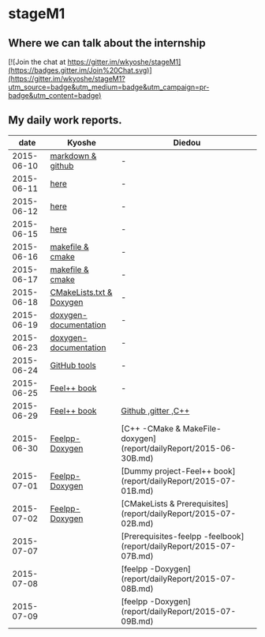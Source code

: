 # stageM1

## Where we can talk about the internship
[![Join the chat at https://gitter.im/wkyoshe/stageM1](https://badges.gitter.im/Join%20Chat.svg)](https://gitter.im/wkyoshe/stageM1?utm_source=badge&utm_medium=badge&utm_campaign=pr-badge&utm_content=badge)

## My daily work reports.
| date | Kyoshe | Diedou |
| --- | --- | --- |
|2015-06-10 | [markdown & github](report/dailyReport/2015-06-10.md) | - |
|2015-06-11 |[here](report/dailyReport/2015-06-11.md) | - |
|2015-06-12 |[here](report/dailyReport/2015-06-12.md) | - |
|2015-06-15 |[here](report/dailyReport/2015-06-15.md) | - |
|2015-06-16 |[makefile  & cmake ](repor/dailyReportt/2015-06-16.md) | - |
|2015-06-17 |[makefile  & cmake ](report/dailyReport/2015-06-17.md) | - |
|2015-06-18 |[CMakeLists.txt & Doxygen ](report/dailyReport/2015-06-18.md) | - |
|2015-06-19 |[doxygen-documentation ](report/dailyReport/2015-06-19.md) | - |
|2015-06-23 |[doxygen-documentation ](report/dailyReport/2015-06-23.md) | - |
|2015-06-24 |[GitHub tools ](report/dailyReport/2015-06-24.md) | - |
|2015-06-25 |[Feel++ book ](report/dailyReport/2015-06-25.md) | - |
|2015-06-29 |[Feel++ book ](report/dailyReport/2015-06-29.md) | [Github ,gitter ,C++](report/dailyReport/2015-06-29B.md)|
|2015-06-30 | [Feelpp-Doxygen ](report/dailyReport/2015-06-30.md) | [C++ -CMake & MakeFile-doxygen] (report/dailyReport/2015-06-30B.md)|
|2015-07-01 | [Feelpp-Doxygen](report/dailyReport/2015-07-01.md) | [Dummy project-Feel++ book] (report/dailyReport/2015-07-01B.md) |
|2015-07-02 |[Feelpp-Doxygen](report/dailyReport/2015-07-02.md) | [CMakeLists & Prerequisites] (report/dailyReport/2015-07-02B.md) |
|2015-07-07 | | [Prerequisites-feelpp -feelbook] (report/dailyReport/2015-07-07B.md) |
|2015-07-08 | | [feelpp -Doxygen] (report/dailyReport/2015-07-08B.md) |
|2015-07-09| | [feelpp -Doxygen] (report/dailyReport/2015-07-09B.md) |
